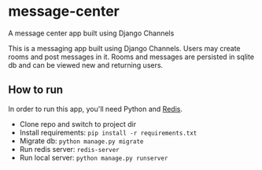 # message-center
A message center app built using Django Channels

This is a messaging app built using Django Channels. Users may create rooms and post messages in it. Rooms and messages are persisted in sqlite db and can be viewed new and returning users.

## How to run
In  order to run this app, you'll need Python and [Redis](https://redis.io/topics/quickstart).
- Clone repo and switch to project dir
- Install requirements: `pip install -r requirements.txt`
- Migrate db: `python manage.py migrate`
- Run redis server: `redis-server`
- Run local server: `python manage.py runserver`
